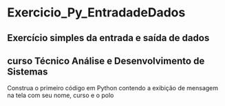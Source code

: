# Exercicio_Py_EntradadeDados
## Exercício simples da entrada e saída de dados
## curso Técnico Análise e Desenvolvimento de Sistemas
Construa o primeiro código em Python contendo a exibição de mensagem na tela com seu nome, curso e o polo
